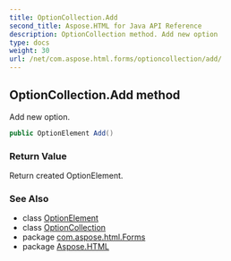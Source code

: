 ```yaml
---
title: OptionCollection.Add
second_title: Aspose.HTML for Java API Reference
description: OptionCollection method. Add new option
type: docs
weight: 30
url: /net/com.aspose.html.forms/optioncollection/add/
---
```

## OptionCollection.Add method

Add new option.

```java
public OptionElement Add()
```

### Return Value

Return created OptionElement.

### See Also

* class [OptionElement](../../optionelement/)
* class [OptionCollection](../)
* package [com.aspose.html.Forms](../../optioncollection/)
* package [Aspose.HTML](../../../)
